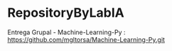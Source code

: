 # RepositoryByLabIA
Entrega Grupal - Machine-Learning-Py : https://github.com/mgltorsa/Machine-Learning-Py.git
